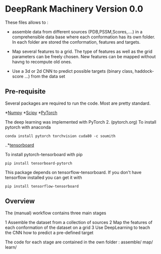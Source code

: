 # DeepRank Machinery Version 0.0

These files allows to :

   * assemble data from different sources (PDB,PSSM,Scores,....) in a comprehensible data base where each conformation has its own folder. In each folder are stored the conformation, features and targets.

   * Map several features to a grid. The type of features as well as the grid parameters can be freely chosen. New features can be mapped without havng to recompute old ones.

   * Use a 3d or 2d CNN to predict possible targets (binary class, haddock-score ...) from the data set

## Pre-requisite

Several packages are required to run the code. Most are pretty standard.

  *[Numpy](http://www.numpy.org)
  *[Scipy](https://www.scipy.org/)
  *[PyTorch](http://pytorch.org)

The deep learning was implemented with PyTorch 2. (pytorch.org)
To install pytorch with anaconda 

```
conda install pytorch torchvision cuda80 -c soumith
```

..*[tensorboard](https://github.com/lanpa/tensorboard-pytorch)

To install pytorch-tensorboard with pip

```
pip install tensorboard-pytorch
```

This package depends on tensorflow-tensorboard. If you don't have tensorflow installed you can get it with

```
pip install tensorflow-tensorboard
```

## Overview 

The (manual) workflow contains three main stages 

1 Assemble the dataset from a collection of sources
2 Map the features of each conformation of the dataset on a grid
3 Use DeepLearning to teach the CNN how to predict a pre-defined target

The code for each stage are contained in the own folder : assemble/ map/ learn/

